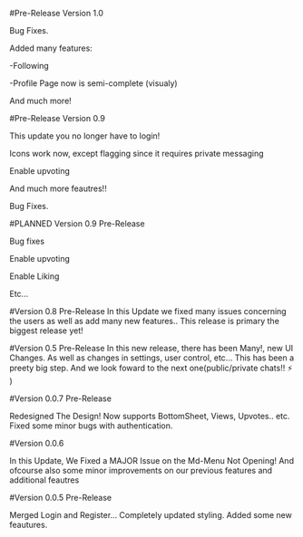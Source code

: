 #Pre-Release Version 1.0

Bug Fixes. 

Added many features:

-Following

-Profile Page now is semi-complete (visualy)

And much more!

#Pre-Release Version 0.9 

This update you no longer have to login! 

Icons work now, except flagging since it requires private messaging

Enable upvoting 

And much more feautres!!

Bug Fixes.

#PLANNED Version 0.9 Pre-Release

Bug fixes

Enable upvoting 

Enable Liking

Etc...

#Version 0.8 Pre-Release
In this Update we fixed many issues concerning the users as well as add many new features.. This release is primary the biggest release yet!

#Version 0.5 Pre-Release
In this new release, there has been Many!, new UI Changes. As well as changes in settings, user control, etc... This has been a preety big step. And we look foward to the next one(public/private chats!! :zap: )


#Version 0.0.7 Pre-Release

Redesigned The Design! Now supports BottomSheet, Views, Upvotes.. etc. Fixed some minor bugs with authentication.

#Version 0.0.6

In this Update, We Fixed a MAJOR Issue on the Md-Menu Not Opening! And ofcourse also some minor improvements on our previous features and additional feautres

#Version 0.0.5 Pre-Release

Merged Login and Register... Completely updated styling. Added some new feautures.

